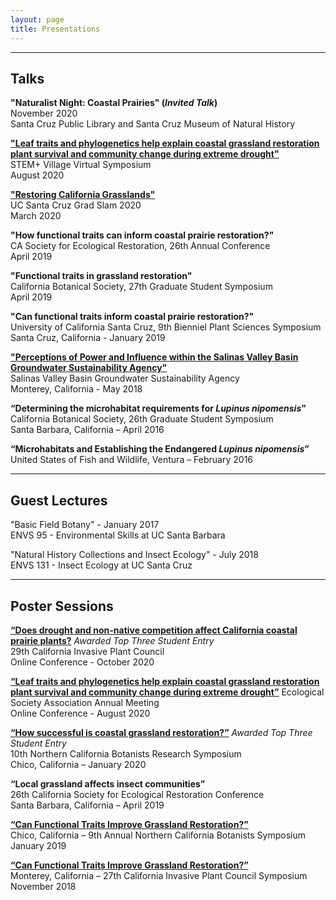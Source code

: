```yaml
---
layout: page
title: Presentations
---
```

--------------------
## Talks

**"Naturalist Night: Coastal Prairies" (*Invited Talk*)**  
November 2020  
Santa Cruz Public Library and Santa Cruz Museum of Natural History  

**["Leaf traits and phylogenetics help explain coastal grassland restoration plant survival and community change during extreme drought"](https://youtu.be/dZgtgLgiHz4)**  
STEM+ Village Virtual Symposium  
August 2020  

**["Restoring California Grasslands"](https://youtu.be/TFtuxyul_-s)**  
UC Santa Cruz Grad Slam 2020  
March 2020

**"How functional traits can inform coastal prairie restoration?"**  
CA Society for Ecological Restoration, 26th Annual Conference  
April 2019  

**"Functional traits in grassland restoration"**  
California Botanical Society, 27th Graduate Student Symposium  
April 2019 

**"Can functional traits inform coastal prairie restoration?"**                                                                         
University of California Santa Cruz, 9th Bienniel Plant Sciences Symposium                                 
Santa Cruz, California - January 2019

**["Perceptions of Power and Influence within the Salinas Valley Basin Groundwater Sustainability Agency"](https://cpb-us-e1.wpmucdn.com/sites.ucsc.edu/dist/e/483/files/2018/06/Final-Project-Presentation-279hr8u.pdf)**                              
Salinas Valley Basin Groundwater Sustainability Agency                                                                           
Monterey, California - May 2018

**“Determining the microhabitat requirements for *Lupinus nipomensis*”**          
California Botanical Society, 26th Graduate Student Symposium       
Santa Barbara, California – April 2016 

**“Microhabitats and Establishing the Endangered *Lupinus nipomensis*”**         
United States of Fish and Wildlife, Ventura – February 2016


--------------------
## Guest Lectures

"Basic Field Botany" - January 2017  
ENVS 95 - Environmental Skills at UC Santa Barbara

"Natural History Collections and Insect Ecology" - July 2018  
ENVS 131 - Insect Ecology at UC Santa Cruz


--------------------
## Poster Sessions

**[“Does drought and non-native competition affect California coastal prairie plants?](https://www.researchgate.net/deref/http%3A%2F%2Fdx.doi.org%2F10.13140%2FRG.2.2.34337.84329?_sg%5B0%5D=3uB10nmDg7FDOAe9K1n9KuQ5mHM_FWZCJ_JVBEQJ1VumXh4xcVahGnCjNUyB2YTV5n3oRWN4kQTbC5aQvgF6ffm5OA.x8sQqfkU7nm8jo0O5QTfx6DF5gKTCkHE3sjMArR9icVWSisZHf9YMjEK-Hm9wHhSMHHBjgqkz1hdww2wuRe5Yw)** *Awarded Top Three Student Entry*  
29th California Invasive Plant Council    
Online Conference - October 2020 

**[“Leaf traits and phylogenetics help explain coastal grassland restoration plant survival and community change during extreme drought”](https://www.researchgate.net/deref/http%3A%2F%2Fdx.doi.org%2F10.13140%2FRG.2.2.28095.74407?_sg%5B0%5D=NVyTXskUAy9WInyBf1fgriT16v9m4jJ7ZKeQiLXPme6VUtbtf0kAe-fqJGBqn3wCK4f-grmI5kzJ3zt_bnsrFyJjpw.-Qr1D7uvTXHSHsy2_d7OSBriICqO8gZ8s21rE4qaSDN1WaOXMVuI3-oD6bctnlMr53-9KOIPmIvpaDPaqW6-Xw)**
Ecological Society Association Annual Meeting  
Online Conference - August 2020  

**[“How successful is coastal grassland restoration?”](https://www.researchgate.net/deref/http%3A%2F%2Fdx.doi.org%2F10.13140%2FRG.2.2.12996.24968?_sg%5B0%5D=7ulXLOkd4vNNM1awS0khyhDz-vk5uwcpSTBz_wUQMyzZzTilwqDJoLp8GQgsiMDG3eTncliEb0ES10FA94SWSdgmKA.z7spsbrlWnsJCWT2m8_qAfORJDvH5MqVk0QnR1Zz4XqN7_35OPv665kFkv0wCbRC_lCLi5KtpEfsHfOGqIWISg)** *Awarded Top Three Student Entry*  
10th Northern California Botanists Research Symposium  
Chico, California – January 2020  

**“Local grassland affects insect communities”**  
26th California Society for Ecological Restoration Conference  
Santa Barbara, California – April 2019

**[“Can Functional Traits Improve Grassland Restoration?”](http://www.norcalbotanists.org/files/NCB_2019_Poster15_LuongJ.pdf)**                
Chico, California – 9th Annual Northern California Botanists Symposium                                        
January 2019

**[“Can Functional Traits Improve Grassland Restoration?”](https://www.researchgate.net/deref/http%3A%2F%2Fdx.doi.org%2F10.13140%2FRG.2.2.12996.24968?_sg%5B0%5D=7ulXLOkd4vNNM1awS0khyhDz-vk5uwcpSTBz_wUQMyzZzTilwqDJoLp8GQgsiMDG3eTncliEb0ES10FA94SWSdgmKA.z7spsbrlWnsJCWT2m8_qAfORJDvH5MqVk0QnR1Zz4XqN7_35OPv665kFkv0wCbRC_lCLi5KtpEfsHfOGqIWISg)**                                      
Monterey, California – 27th California Invasive Plant Council Symposium                    
November 2018
